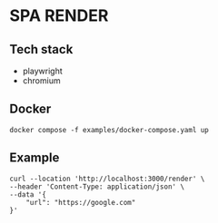 # SPA RENDER

## Tech stack
- playwright
- chromium

## Docker

```shell
docker compose -f examples/docker-compose.yaml up
```

## Example
```shell
curl --location 'http://localhost:3000/render' \
--header 'Content-Type: application/json' \
--data '{
    "url": "https://google.com"
}'
```
